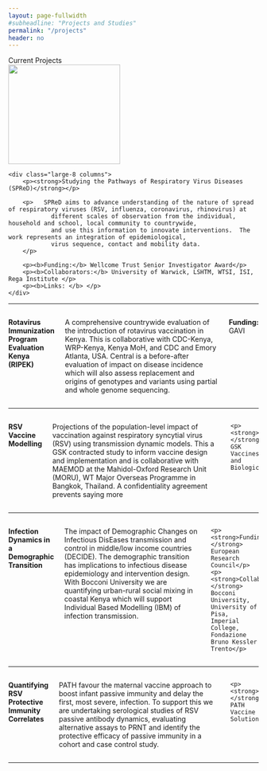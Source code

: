 ```yaml
---
layout: page-fullwidth
#subheadline: "Projects and Studies"
permalink: "/projects"
header: no
---
```



<div class="row">
  <div class="small-3 small-centered columns">Current Projects</div>
</div>

<div class="row">
    <div class="large-4 columns">
        <img src="{{ site.url }}/images/Agoti-2015.png" alt="" height="200" width="225">
    </div>
    
    <div class="large-8 columns">
        <p><strong>Studying the Pathways of Respiratory Virus Diseases (SPReD)</strong></p>
    
        <p>   SPReD aims to advance understanding of the nature of spread of respiratory viruses (RSV, influenza, coronavirus, rhinovirus) at 
                different scales of observation from the individual, household and school, local community to countrywide, 
                and use this information to innovate interventions.  The work represents an integration of epidemiological, 
                virus sequence, contact and mobility data.
        </p>

        <p><b>Funding:</b> Wellcome Trust Senior Investigator Award</p>
        <p><b>Collaborators:</b> University of Warwick, LSHTM, WTSI, ISI, Rega Institute </p>
        <p><b>Links: </b> </p>
    </div>
 </div><!-- /.row -->

<hr>

 <div class="row">
  <div class="large-4 columns">
  
  </div>

  <div class="large-8 columns">
  <p><strong>Rotavirus Immunization Program Evaluation Kenya (RIPEK)</strong></p>
  <p>
  A comprehensive countrywide evaluation of the introduction of rotavirus vaccination in Kenya. This is collaborative with CDC-Kenya, WRP-Kenya,
  Kenya MoH, and CDC and Emory Atlanta, USA.  Central is a before-after evaluation of impact on disease incidence which will also assess 
  replacement and origins of genotypes and variants using partial and whole genome sequencing. 
  </p>
  
  <p><strong>Funding:</strong> GAVI</p>

  </div>
</div>

<hr>

<div class="row">
  <div class="large-4 columns">
  
  </div>

  <div class="large-8 columns">
  <p><strong>RSV Vaccine Modelling </strong></p>
  <p>
  Projections of the population-level impact of vaccination against respiratory syncytial virus (RSV) using transmission dynamic models. 
  This a GSK contracted study to inform vaccine design and implementation and is collaborative with MAEMOD at the Mahidol-Oxford Research 
  Unit (MORU), WT Major Overseas Programme in Bangkok, Thailand.  A confidentiality agreement prevents saying more
  </p>
    
    <p><strong>Funding:</strong> GSK Vaccines and Biologicals</p>

  </div>
</div>

<hr>

<div class="row">
  <div class="large-4 columns">
  
  </div>

  <div class="large-8 columns">
  <p><strong>Infection Dynamics in a Demographic Transition</strong></p>
  <p>
  The impact of Demographic Changes on Infectious DisEases transmission and control in middle/low income countries (DECIDE). 
  The demographic transition has implications to infectious disease epidemiology and intervention design. With Bocconi University 
  we are quantifying urban-rural social mixing in coastal Kenya which will support Individual Based Modelling (IBM) of infection transmission.  
  </p>
    
    <p><strong>Funding:</strong> European Research Council</p>
    <p><strong>Collaborations:</strong> Bocconi University, University of Pisa, Imperial College, Fondazione Bruno Kessler Trento</p>

  </div>
</div>

<hr>

<div class="row">
  <div class="large-4 columns">
  
  </div>

  <div class="large-8 columns">
  <p><strong>Quantifying RSV Protective Immunity Correlates</strong></p>
  
  <p>
  PATH favour the maternal vaccine approach to boost infant passive immunity and delay the first, most severe, infection. 
  To support this we are undertaking serological studies of RSV passive antibody dynamics, evaluating alternative assays 
  to PRNT and identify the protective efficacy of passive immunity in a cohort and case control study.
  </p>
    
    <p><strong>Funding:</strong> PATH Vaccine Solutions</p>

  </div>
</div>

<hr>

